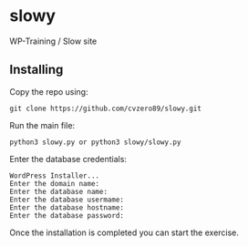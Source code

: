 # slowy
WP-Training / Slow site

## Installing

Copy the repo using:
```
git clone https://github.com/cvzero89/slowy.git
```

Run the main file:
```
python3 slowy.py or python3 slowy/slowy.py
```

Enter the database credentials:
```
WordPress Installer...
Enter the domain name:
Enter the database name:
Enter the database usermame:
Enter the database hostname:
Enter the database password:
```

Once the installation is completed you can start the exercise.